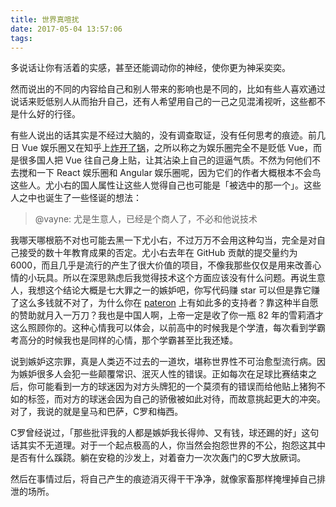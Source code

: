 ```yaml
---
title: 世界真喧扰
date: 2017-05-04 13:57:06
tags:
---
```


多说话让你有活着的实感，甚至还能调动你的神经，使你更为神采奕奕。

然而说出的不同的内容给自己和别人带来的影响也是不同的，比如有些人喜欢通过说话来贬低别人从而抬升自己，还有人希望用自己的一己之见混淆视听，这些都不是什么好的行径。

有些人说出的话其实是不经过大脑的，没有调查取证，没有任何思考的痕迹。前几日 Vue 娱乐圈又在知乎上[炸开了锅](https://www.zhihu.com/question/59039141)，之所以称之为娱乐圈完全不是贬低 Vue，而是很多国人把 Vue 往自己身上贴，让其沾染上自己的逗逼气质。不然为何他们不去搅和一下 React 娱乐圈和 Angular 娱乐圈呢，因为它们的作者大概根本不会鸟这些人。尤小右的国人属性让这些人觉得自己也可能是「被选中的那一个」。这些人之中也诞生了一些怪诞的想法：

> @vayne: 尤是生意人，已经是个商人了，不必和他说技术

我哪天哪根筋不对也可能去黑一下尤小右，不过万万不会用这种勾当，完全是对自己接受的数十年教育成果的否定。尤小右去年在 GitHub 贡献的提交量约为 6000，而且几乎是流行的产生了很大价值的项目，不像我那些仅仅是用来改善心情的小玩具。所以在深思熟虑后我觉得技术这个方面应该没有什么问题。再说生意人，我想这个结论大概是七大罪之一的嫉妒吧，你写代码赚 star 可以但是靠它赚了这么多钱就不对了，为什么你在 [pateron](https://www.patreon.com/evanyou) 上有如此多的支持者？靠这种半自愿的赞助就月入一万刀？我也是中国人啊，上帝一定是收了你一瓶 82 年的雪莉酒才这么照顾你的。这种心情我可以体会，以前高中的时候我是个学渣，每次看到学霸考高分的时候我也是同样的心情，那个学霸甚至比我还矮。

说到嫉妒这宗罪，真是人类迈不过去的一道坎，堪称世界性不可治愈型流行病。因为嫉妒很多人会犯一些颠覆常识、泯灭人性的错误。正如每次在足球比赛结束之后，你可能看到一方的球迷因为对方头牌犯的一个莫须有的错误而给他贴上猪狗不如的标签，而对方的球迷会因为自己的骄傲被如此对待，而故意挑起更大的冲突。对了，我说的就是皇马和巴萨，C罗和梅西。

C罗曾经说过，「那些批评我的人都是嫉妒我长得帅、又有钱，球还踢的好」这句话其实不无道理。对于一个起点极高的人，你当然会抱怨世界的不公，抱怨这其中是否有什么蹊跷。躺在安稳的沙发上，对着奋力一次次轰门的C罗大放厥词。

然后在事情过后，将自己产生的痕迹消灭得干干净净，就像家畜那样掩埋掉自己排泄的场所。
